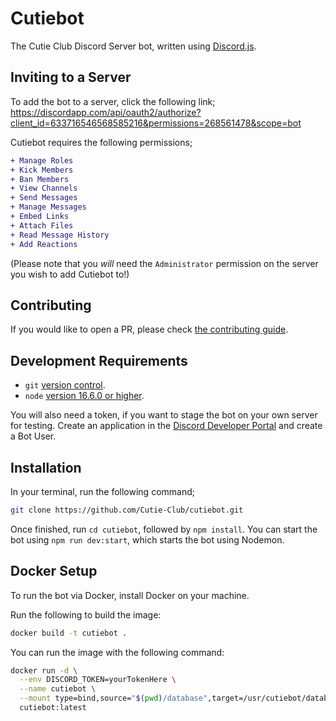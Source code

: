 # Cutiebot

The Cutie Club Discord Server bot, written using [Discord.js](https://discord.js.org/#/).

## Inviting to a Server

To add the bot to a server, click the following link; <https://discordapp.com/api/oauth2/authorize?client_id=633716546568585216&permissions=268561478&scope=bot>

Cutiebot requires the following permissions;

```diff
+ Manage Roles
+ Kick Members
+ Ban Members
+ View Channels
+ Send Messages
+ Manage Messages
+ Embed Links
+ Attach Files
+ Read Message History
+ Add Reactions
```

(Please note that you *will* need the `Administrator` permission on the server you wish to add Cutiebot to!)

## Contributing

If you would like to open a PR, please check [the contributing guide](https://github.com/Cutie-Club/cutiebot/blob/master/CONTRIBUTING.md).

## Development Requirements

- `git` [version control](https://git-scm.com/).
- `node` [version 16.6.0 or higher](https://nodejs.org).

You will also need a token, if you want to stage the bot on your own server for testing. Create an application in the [Discord Developer Portal](https://discordapp.com/developers) and create a Bot User.

## Installation

In your terminal, run the following command;

```sh
git clone https://github.com/Cutie-Club/cutiebot.git
```

Once finished, run `cd cutiebot`, followed by `npm install`. You can start the bot using `npm run dev:start`, which starts the bot using Nodemon.

## Docker Setup

To run the bot via Docker, install Docker on your machine.

Run the following to build the image:

```sh
docker build -t cutiebot .
```

You can run the image with the following command:

```sh
docker run -d \
  --env DISCORD_TOKEN=yourTokenHere \
  --name cutiebot \
  --mount type=bind,source="$(pwd)/database",target=/usr/cutiebot/database \
  cutiebot:latest
```
